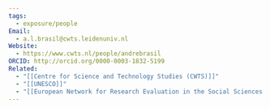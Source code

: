 ```yaml
---
tags:
  - exposure/people
Email:
  - a.l.brasil@cwts.leidenuniv.nl
Website:
  - https://www.cwts.nl/people/andrebrasil
ORCID: http://orcid.org/0000-0003-1832-5199
Related:
  - "[[Centre for Science and Technology Studies (CWTS)]]"
  - "[[UNESCO]]"
  - "[[European Network for Research Evaluation in the Social Sciences and the Humanities (ENRESSH)]]"
---
```

